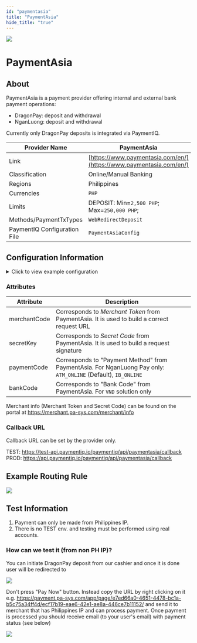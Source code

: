 ```yaml
--- 
id: "paymentasia" 
title: "PaymentAsia"
hide_title: "true"
---
```

 
![](/img/providers/logos/paymentasia.png)

# PaymentAsia

## About
PaymentAsia is a payment provider offering internal and external bank payment operations:

- DragonPay: deposit and withdrawal
- NganLuong: deposit and withdrawal

Currently only DragonPay deposits is integrated via PaymentIQ.

| Provider Name                | PaymentAsia                                                        |
|------------------------------|--------------------------------------------------------------------|
| Link                         | [https://www.paymentasia.com/en/](https://www.paymentasia.com/en/) |
| Classification               | Online/Manual Banking                                              |
| Regions                      | Philippines                                                        |
| Currencies                   | `PHP`                                                              |
| Limits                       | DEPOSIT: Min=`2,500 PHP`; Max=`250,000 PHP`;                       |
| Methods/PaymentTxTypes       | `WebRedirectDeposit`                                               |
| PaymentIQ Configuration File | `PaymentAsiaConfig`                                                |

## Configuration Information

<details>
<summary>Click to view example configuration</summary>
<br/>

```xml
<com.devcode.paymentiq.integration.paymentasia.PaymentAsiaConfig>
  <enabled>true</enabled>
  <useViqProxy>false</useViqProxy>
  <accounts>
    <entry>
      <string>DEFAULT</string>
      <account>
        <merchantCode>??</merchantCode> <!--Merchant Token-->
        <secretKey>??</secretKey>       <!--Secret Code-->
        <paymentCode>??</paymentCode>   <!--For NganLuong Pay only: ATM_ONLINE(Default), IB_ONLINE-->
        <bankCode>??</bankCode>         <!--For VND solution only-->
        <supportedCurrencies>PHP</supportedCurrencies>
      </account>
    </entry>
  </accounts>
  <container>window</container>
  <defaultDescriptor>Bambora Payment: ${ptx.txRefId}</defaultDescriptor>
</com.devcode.paymentiq.integration.paymentasia.PaymentAsiaConfig>

```
</details>

### Attributes

| Attribute    | Description                                                                                                   |
|--------------|---------------------------------------------------------------------------------------------------------------|
| merchantCode | Corresponds to *Merchant Token* from PaymentAsia. It is used to build a correct request URL                   |
| secretKey    | Corresponds to *Secret Code* from PaymentAsia. It is used to build a request signature                        |
| paymentCode  | Corresponds to "Payment Method" from PaymentAsia. For NganLuong Pay only: `ATM_ONLINE` (Default), `IB_ONLINE` |
| bankCode     | Corresponds to "Bank Code" from PaymentAsia. For `VND` solution only                                          |

Merchant info (Merchant Token and Secret Code) can be found on the portal at https://merchant.pa-sys.com/merchant/info

### Callback URL

Callback URL can be set by the provider only.

TEST:  https://test-api.paymentiq.io/paymentiq/api/paymentasia/callback<br/>
PROD:  https://api.paymentiq.io/paymentiq/api/paymentasia/callback

## Example Routing Rule
![](/img/providers/routing/paymentasia.png)

## Test Information

1. Payment can only be made from Philippines IP.
2. There is no TEST env. and testing must be performed using real accounts.

### How can we test it (from non PH IP)?

You can initiate DragonPay deposit from our cashier and once it is done user will be redirected to

![](/img/providers/paymentasia_dragonpay_deposit.png)

Don't press "Pay Now" button. Instead copy the URL by right clicking on it e.g. https://payment.pa-sys.com/app/page/e7ed66a0-4651-4478-bc1a-b5c75a34ff4d/ecf17b19-eae6-42e1-ae8a-446ce7b11152/ and send it to merchant that has Philippines IP and can process payment.
Once payment is processed you should receive email (to your user's email) with payment status (see below)

![](/img/providers/paymentasia_dragonpay_deposit_status.png)
